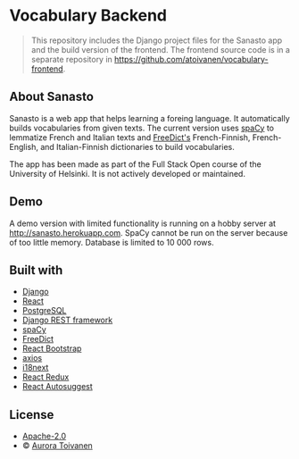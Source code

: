 # Vocabulary Backend

> This repository includes the Django project files for the Sanasto app and the build version of the frontend. The frontend source code is in a separate repository in https://github.com/atoivanen/vocabulary-frontend.

## About Sanasto

Sanasto is a web app that helps learning a foreing language. It automatically builds vocabularies from given texts. The current version uses [spaCy](https://spacy.io/) to lemmatize French and Italian texts and [FreeDict's](https://freedict.org/) French-Finnish, French-English, and Italian-Finnish dictionaries to build vocabularies. 

The app has been made as part of the Full Stack Open course of the University of Helsinki. It is not actively developed or maintained.

## Demo

A demo version with limited functionality is running on a hobby server at http://sanasto.herokuapp.com. SpaCy cannot be run on the server because of too little memory. Database is limited to 10 000 rows.

## Built with

- [Django](https://www.djangoproject.com/)
- [React](https://reactjs.org/)
- [PostgreSQL](https://www.postgresql.org/)
- [Django REST framework](https://www.django-rest-framework.org/)
- [spaCy](https://spacy.io/)
- [FreeDict](https://freedict.org/)
- [React Bootstrap](https://react-bootstrap.netlify.com/)
- [axios](https://github.com/axios/axios)
- [i18next](https://www.i18next.com/)
- [React Redux](https://react-redux.js.org/)
- [React Autosuggest](https://react-autosuggest.js.org/)

## License

- [Apache-2.0](https://opensource.org/licenses/Apache-2.0)
- © [Aurora Toivanen](https://fi.linkedin.com/in/aurora-toivanen)